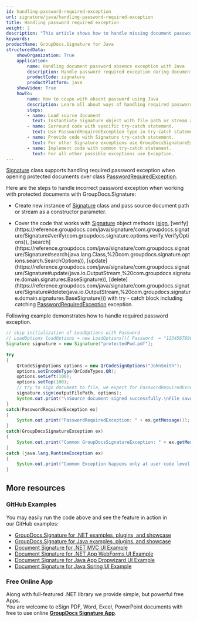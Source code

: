 ```yaml
---
id: handling-password-required-exception
url: signature/java/handling-password-required-exception
title: Handling password required exception
weight: 2
description: "This article shows how to handle missing document password exception with GroupDocs.Signature API."
keywords: 
productName: GroupDocs.Signature for Java
structuredData:
    showOrganization: True
    application:    
        name: Handling document password absence exception with Java    
        description: Handle password required exception during document processing with Java language by GroupDocs.Signature for Java APIs
        productCode: signature
        productPlatform: java 
    showVideo: True
    howTo:
        name: How to coupe with absent password using Java 
        description: Learn all about ways of handling required password exceptions using Java
        steps:
        - name: Load source document
          text: Instantiate Signature object with file path or stream as a constructor parameter will load the document. 
        - name: Surround code with specific try-catch statement. 
          text: Use PasswordRequiredException type in try-catch statement to handle with required password exception.
        - name: Provide code with Signature try-catch statement. 
          text: For other Signature exceptions use GroupDocsSignatureException.
        - name: Implement code with common try-catch statement. 
          text: For all other possible exceptions use Exception.
---
```

[Signature](https://reference.groupdocs.com/java/signature/com.groupdocs.signature/Signature) class supports handling required password exception when opening protected documents over class [PasswordRequiredException](https://reference.groupdocs.com/java/signature/com.groupdocs.signature.exception/PasswordRequiredException).

Here are the steps to handle incorrect password exception when working with protected documents with GroupDocs.Signature:

*   Create new instance of [Signature](https://reference.groupdocs.com/java/signature/com.groupdocs.signature/Signature) class and pass source document path or stream as a constructor parameter.
    
*   Cover the code that works with [Signature](https://reference.groupdocs.com/java/signature/com.groupdocs.signature/Signature) object methods ([sign](https://reference.groupdocs.com/java/signature/com.groupdocs.signature/Signature#sign(java.io.OutputStream,%20com.groupdocs.signature.options.sign.SignOptions)), [verify](https://reference.groupdocs.com/java/signature/com.groupdocs.signature/Signature#verify(com.groupdocs.signature.options.verify.VerifyOptions)), [search](https://reference.groupdocs.com/java/signature/com.groupdocs.signature/Signature#search(java.lang.Class,%20com.groupdocs.signature.options.search.SearchOptions)), [update](https://reference.groupdocs.com/java/signature/com.groupdocs.signature/Signature#update(java.io.OutputStream,%20com.groupdocs.signature.domain.signatures.BaseSignature)), [delete](https://reference.groupdocs.com/java/signature/com.groupdocs.signature/Signature#delete(java.io.OutputStream,%20com.groupdocs.signature.domain.signatures.BaseSignature))) with try - catch block including catching [PasswordRequiredException](https://reference.groupdocs.com/java/signature/com.groupdocs.signature.exception/PasswordRequiredException) exception.

Following example demonstrates how to handle required password exception.

```java
// skip initialization of LoadOptions with Password
// LoadOptions loadOptions = new LoadOptions(){ Password  = "1234567890" }    
Signature signature = new Signature("protectedPwd.pdf");
 
try
{
    QrCodeSignOptions options = new QrCodeSignOptions("JohnSmith");
    options.setEncodeType(QrCodeTypes.QR);
    options.setLeft(100);
    options.setTop(100);
    // try to sign document to file, we expect for PasswordRequiredException
    signature.sign(outputFilePath, options);
    System.out.print("\nSource document signed successfully.\nFile saved at " + outputFilePath);
}
catch(PasswordRequiredException ex)
{
    System.out.print("PasswordRequiredException: " + ex.getMessage());
}
catch(GroupDocsSignatureException ex)
{
    System.out.print("Common GroupDocsSignatureException: " + ex.getMessage());
}
catch (java.lang.RuntimeException ex)
{
    System.out.print("Common Exception happens only at user code level: " + ex.getMessage());
}
```

## More resources

### GitHub Examples 

You may easily run the code above and see the feature in action in our GitHub examples:

*   [GroupDocs.Signature for .NET examples, plugins, and showcase](https://github.com/groupdocs-signature/GroupDocs.Signature-for-.NET)    
*   [GroupDocs.Signature for Java examples, plugins, and showcase](https://github.com/groupdocs-signature/GroupDocs.Signature-for-Java)    
*   [Document Signature for .NET MVC UI Example](https://github.com/groupdocs-signature/GroupDocs.Signature-for-.NET-MVC)    
*   [Document Signature for .NET App WebForms UI Example](https://github.com/groupdocs-signature/GroupDocs.Signature-for-.NET-WebForms)    
*   [Document Signature for Java App Dropwizard UI Example](https://github.com/groupdocs-signature/GroupDocs.Signature-for-Java-Dropwizard)   
*   [Document Signature for Java Spring UI Example](https://github.com/groupdocs-signature/GroupDocs.Signature-for-Java-Spring)
    

### Free Online App 

Along with full-featured .NET library we provide simple, but powerful free Apps.  
You are welcome to eSign PDF, Word, Excel, PowerPoint documents with free to use online **[GroupDocs Signature App](https://products.groupdocs.app/signature)**.
